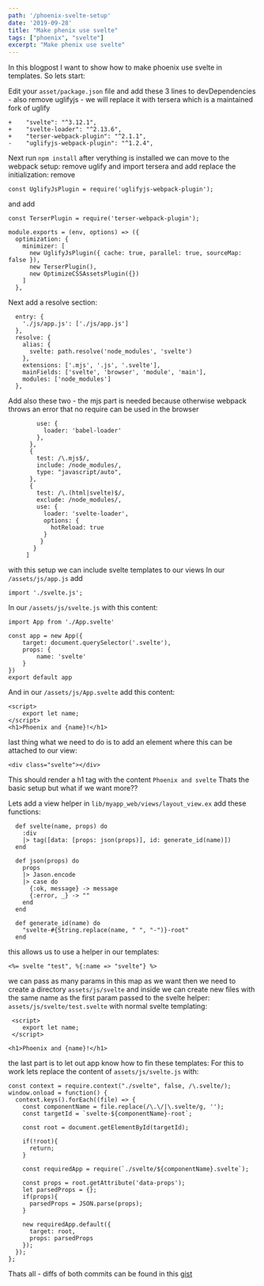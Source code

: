 ```yaml
---
path: '/phoenix-svelte-setup'
date: '2019-09-28'
title: "Make phenix use svelte"
tags: ["phoenix", "svelte"]
excerpt: "Make phenix use svelte"
---
```

In this blogpost I want to show how to make phoenix use svelte in templates.
So lets start:

Edit your `asset/package.json` file and add these 3 lines to devDependencies - also remove uglifyjs - we will replace it with tersera which is a maintained fork of uglify
```
+    "svelte": "^3.12.1",
+    "svelte-loader": "^2.13.6",
+    "terser-webpack-plugin": "^2.1.1",
-    "uglifyjs-webpack-plugin": "^1.2.4",
```
Next run `npm install`
after verything is installed we can move to the webpack setup:
remove uglify and import tersera and add replace the initialization:
remove
```
const UglifyJsPlugin = require('uglifyjs-webpack-plugin');
```
and add
```
const TerserPlugin = require('terser-webpack-plugin');

module.exports = (env, options) => ({
  optimization: {
    minimizer: [
      new UglifyJsPlugin({ cache: true, parallel: true, sourceMap: false }),
      new TerserPlugin(),
      new OptimizeCSSAssetsPlugin({})
    ]
  },
```
Next add a resolve section:
```
  entry: {
    './js/app.js': ['./js/app.js']
  },
  resolve: {
    alias: {
      svelte: path.resolve('node_modules', 'svelte')
    },
    extensions: ['.mjs', '.js', '.svelte'],
    mainFields: ['svelte', 'browser', 'module', 'main'],
    modules: ['node_modules']
  },
```
Add also these two  - the mjs part is needed because otherwise webpack throws an error that no require can be used in the browser
```
        use: {
          loader: 'babel-loader'
        },
      },
      {
        test: /\.mjs$/,
        include: /node_modules/,
        type: "javascript/auto",
      },
      {
        test: /\.(html|svelte)$/,
        exclude: /node_modules/,
        use: {
          loader: 'svelte-loader',
          options: {
            hotReload: true
          }
         }
       }
     ]
```
with this setup we can include svelte templates to our views
In our `/assets/js/app.js` add 
```
import './svelte.js';
```
In our `/assets/js/svelte.js` with this content:
```
import App from './App.svelte'

const app = new App({
	target: document.querySelector('.svelte'),
	props: {
		name: 'svelte'
	}
})
export default app
```
And in our `/assets/js/App.svelte` add this content:
```
<script>
	export let name;
</script>
<h1>Phoenix and {name}!</h1>
```
last thing what we need to do is to add an element where this can be attached to our view:
```
<div class="svelte"></div>
```
This should render a h1 tag with the content `Phoenix and svelte`
Thats the basic setup but what if we want more??

Lets add a view helper in `lib/myapp_web/views/layout_view.ex` add these functions:
```
  def svelte(name, props) do
    :div
    |> tag([data: [props: json(props)], id: generate_id(name)])
  end

  def json(props) do
    props
    |> Jason.encode
    |> case do
      {:ok, message} -> message
      {:error, _} -> ""
    end
  end

  def generate_id(name) do
    "svelte-#{String.replace(name, " ", "-")}-root"
  end
```
this allows us to use a helper in our templates:
```
<%= svelte "test", %{:name => "svelte"} %>
```
we can pass as many params in this map as we want
then we need to create a directory `assets/js/svelte`
and inside we can create new files with the same name as the first param passed to the svelte helper:
`assets/js/svelte/test.svelte`
with normal svelte templating:
```
 <script>
 	export let name;
 </script>
 
<h1>Phoenix and {name}!</h1>
```
the last part is to let out app know how to fin these templates:
For this to work lets replace the content of `assets/js/svelte.js` with:
```
const context = require.context("./svelte", false, /\.svelte/);
window.onload = function() {
  context.keys().forEach((file) => {
    const componentName = file.replace(/\.\/|\.svelte/g, '');
    const targetId = `svelte-${componentName}-root`;

    const root = document.getElementById(targetId);

    if(!root){
      return;
    }

    const requiredApp = require(`./svelte/${componentName}.svelte`);

    const props = root.getAttribute('data-props');
    let parsedProps = {};
    if(props){
      parsedProps = JSON.parse(props);
    }

    new requiredApp.default({
      target: root,
      props: parsedProps
    });
  });
};
```

Thats all - diffs of both commits can be found in this [gist](https://gist.github.com/dkuku/cf644f87e984d28f359886da5df307b3)
